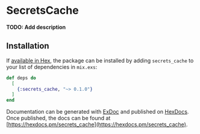 # SecretsCache

**TODO: Add description**

## Installation

If [available in Hex](https://hex.pm/docs/publish), the package can be installed
by adding `secrets_cache` to your list of dependencies in `mix.exs`:

```elixir
def deps do
  [
    {:secrets_cache, "~> 0.1.0"}
  ]
end
```

Documentation can be generated with [ExDoc](https://github.com/elixir-lang/ex_doc)
and published on [HexDocs](https://hexdocs.pm). Once published, the docs can
be found at [https://hexdocs.pm/secrets_cache](https://hexdocs.pm/secrets_cache).

